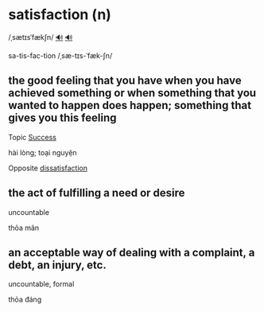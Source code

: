 # satisfaction (n)

/ˌsætɪsˈfækʃn/ [🔊](https://www.oxfordlearnersdictionaries.com/media/english/uk_pron/s/sat/satis/satisfaction__gb_1.mp3) [🔊](https://www.oxfordlearnersdictionaries.com/media/english/us_pron/s/sat/satis/satisfaction__us_1.mp3)

sa-tis-fac-tion /ˌsæ-tɪs-ˈfæk-ʃn/

## the good feeling that you have when you have achieved something or when something that you wanted to happen does happen; something that gives you this feeling

Topic [Success](../topics/success.md#success)

hài lòng; toại nguyện

Opposite [dissatisfaction](../d/dissatisfaction-n.md#a-feeling-that-you-are-not-pleased-or-satisfied)

## the act of fulfilling a need or desire

uncountable

thỏa mãn

## an acceptable way of dealing with a complaint, a debt, an injury, etc.

uncountable, formal

thỏa đáng